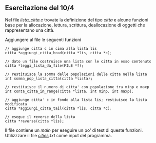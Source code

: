 Esercitazione del 10/4
----------------------

Nel file *lista_citta.c* trovate la definizione del tipo *citta* e alcune funzioni base per la allocazione, lettura, scrittura, deallocazione di oggetti che rappresentano una città.

Aggiungere al file le seguenti funzioni

```
// aggiunge citta c in cima alla lista lis
citta *aggiungi_citta_head(citta *lis, citta *c);

// dato un file costruisce una lista con le citta in esso contenuto
citta *leggi_lista_da_file(FILE *f);

// restituisce la somma delle popolazioni delle citta nella lista
int somma_pop_lista_citta(citta *lista);

// restituisce il numero di citta' con popolazione tra minp e maxp
int conta_citta_in_range(citta *lista, int minp, int maxp);

// aggiunge citta' c in fondo alla lista lis; restiuisce la lista modificata
citta *aggiungi_citta_tail(citta *lis, citta *c);

// esegue il reverse della lista
citta *reverse(citta *lis);

```

Il file contiene un *main* per eseguire un po' di test di queste funzioni. Utilizzzare il file *[cities](https://www.dir.uniupo.it/mod/resource/view.php?id=166364 "cities").txt* come input del programma.